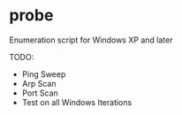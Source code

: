 # probe
Enumeration script for Windows XP and later

TODO:
* Ping Sweep
* Arp Scan
* Port Scan
* Test on all Windows Iterations
